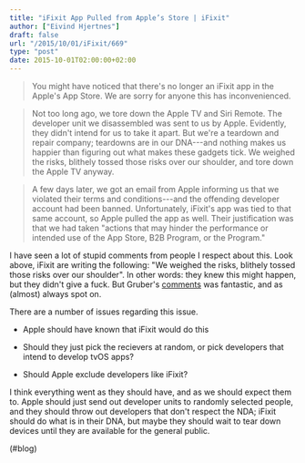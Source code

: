```yaml
---
title: "iFixit App Pulled from Apple’s Store | iFixit"
author: ["Eivind Hjertnes"]
draft: false
url: "/2015/10/01/iFixit/669"
type: "post"
date: 2015-10-01T02:00:00+02:00
---
```


> You might have noticed that there's no longer an iFixit app in the
> Apple's App Store. We are sorry for anyone this has inconvenienced.

<!--quoteend-->

> Not too long ago, we tore down the Apple TV and Siri Remote. The
> developer unit we disassembled was sent to us by Apple. Evidently,
> they didn't intend for us to take it apart. But we're a teardown and
> repair company; teardowns are in our DNA---and nothing makes us
> happier than figuring out what makes these gadgets tick. We weighed
> the risks, blithely tossed those risks over our shoulder, and tore
> down the Apple TV anyway.

<!--quoteend-->

> A few days later, we got an email from Apple informing us that we
> violated their terms and conditions---and the offending developer
> account had been banned. Unfortunately, iFixit's app was tied to that
> same account, so Apple pulled the app as well. Their justification was
> that we had taken "actions that may hinder the performance or intended
> use of the App Store, B2B Program, or the Program."

I have seen a lot of stupid comments from people I respect about this.
Look above, iFixit are writing the following: "We weighed the risks,
blithely tossed those risks over our shoulder". In other words: they
knew this might happen, but they didn't give a fuck. But Gruber's
[comments](http://daringfireball.net/linked/2015/09/30/evidently) was
fantastic, and as (almost) always spot on.

There are a number of issues regarding this issue.

-   Apple should have known that iFixit would do this

-   Should they just pick the recievers at random, or pick developers that
    intend to develop tvOS apps?

-   Should Apple exclude developers like iFixit?

I think everything went as they should have, and as we should expect
them to. Apple should just send out developer units to randomly selected
people, and they should throw out developers that don't respect the NDA;
iFixit should do what is in their DNA, but maybe they should wait to
tear down devices until they are available for the general public.

(#blog)
